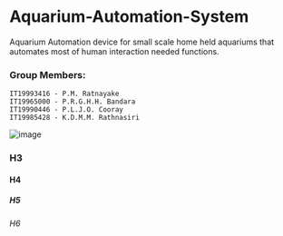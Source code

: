 # Aquarium-Automation-System
Aquarium Automation device for small scale home held aquariums that automates most of human interaction needed functions.  
   
### Group Members:
    IT19993416 - P.M. Ratnayake
    IT19965000 - P.R.G.H.H. Bandara
    IT19990446 - P.L.J.O. Cooray
    IT19985428 - K.D.M.M. Rathnasiri
 


![image](https://user-images.githubusercontent.com/97085704/148671235-67f3b7b2-6026-4820-a604-60e31eb05360.png)


### H3
#### H4
##### H5
###### H6


